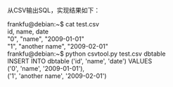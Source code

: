 从CSV输出SQL，实现结果如下：

frankfu@debian:~$ cat test.csv  
id, name, date  
"0", "name", "2009-01-01"  
"1", "another name", "2009-02-01"  
frankfu@debian:~$ python csvtool.py test.csv dbtable  
INSERT INTO dbtable ('id', 'name', 'date') VALUES  
('0', 'name', '2009-01-01'),  
('1', 'another name', '2009-02-01')  
